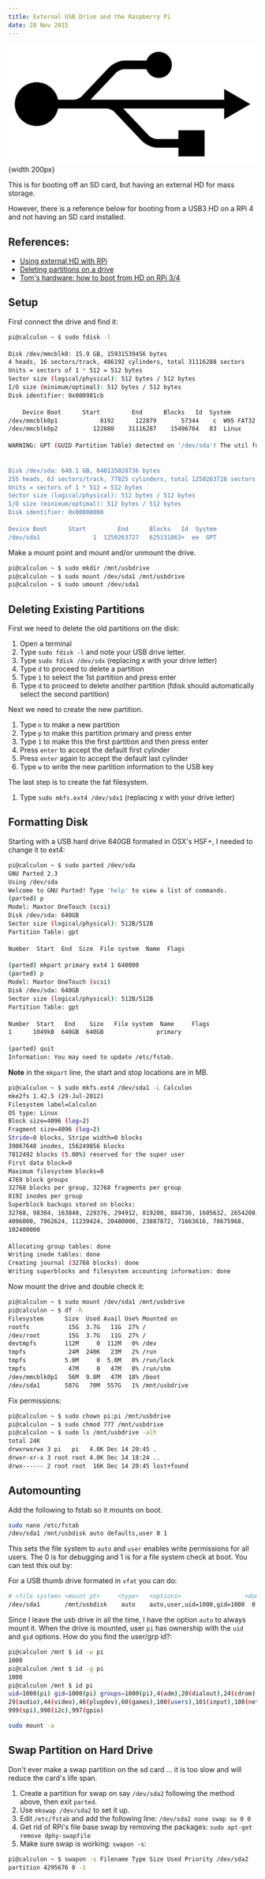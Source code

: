 ```yaml
---
title: External USB Drive and the Raspberry Pi
date: 28 Nov 2015
---
```


![](pics/usb.png){width 200px}

This is for booting off an SD card, but having an external HD for
mass storage. 

However, there is a reference below for booting from a
USB3 HD on a RPi 4 and not having an SD card installed.

## References:

- [Using external HD with RPi](http://devtidbits.com/2013/03/21/using-usb-external-hard-disk-flash-drives-with-to-your-raspberry-pi/) 
- [Deleting partitions on a drive](https://dottheslash.wordpress.com/2011/11/29/deleting-all-partitions-on-a-usb-drive/)
- [Tom's hardware: how to boot from HD on RPi 3/4](https://www.tomshardware.com/news/boot-raspberry-pi-from-usb,39782.html)

## Setup

First connect the drive and find it:

```bash
pi@calculon ~ $ sudo fdisk -l

Disk /dev/mmcblk0: 15.9 GB, 15931539456 bytes
4 heads, 16 sectors/track, 486192 cylinders, total 31116288 sectors
Units = sectors of 1 * 512 = 512 bytes
Sector size (logical/physical): 512 bytes / 512 bytes
I/O size (minimum/optimal): 512 bytes / 512 bytes
Disk identifier: 0x000981cb

    Device Boot      Start         End      Blocks   Id  System
/dev/mmcblk0p1            8192      122879       57344    c  W95 FAT32 (LBA)
/dev/mmcblk0p2          122880    31116287    15496704   83  Linux

WARNING: GPT (GUID Partition Table) detected on '/dev/sda'! The util fdisk doesn't support GPT. Use GNU Parted.


Disk /dev/sda: 640.1 GB, 640135028736 bytes
255 heads, 63 sectors/track, 77825 cylinders, total 1250263728 sectors
Units = sectors of 1 * 512 = 512 bytes
Sector size (logical/physical): 512 bytes / 512 bytes
I/O size (minimum/optimal): 512 bytes / 512 bytes
Disk identifier: 0x00000000

Device Boot      Start         End      Blocks   Id  System
/dev/sda1               1  1250263727   625131863+  ee  GPT
```

Make a mount point and mount and/or unmount the drive.

```bash
pi@calculon ~ $ sudo mkdir /mnt/usbdrive
pi@calculon ~ $ sudo mount /dev/sda1 /mnt/usbdrive
pi@calculon ~ $ sudo umount /dev/sda1
```

## Deleting Existing Partitions

First we need to delete the old partitions on the disk:

1. Open a terminal
1. Type `sudo fdisk -l` and note your USB drive letter.
1. Type `sudo fdisk /dev/sdx` (replacing x with your drive letter)
1. Type `d` to proceed to delete a partition
1. Type `1` to select the 1st partition and press enter
1. Type `d` to proceed to delete another partition (fdisk should automatically select the second partition)

Next we need to create the new partition.

1. Type `n` to make a new partition
1. Type `p` to make this partition primary and press enter
1. Type `1` to make this the first partition and then press enter
1. Press `enter` to accept the default first cylinder
1. Press `enter` again to accept the default last cylinder
1. Type `w` to write the new partition information to the USB key

The last step is to create the fat filesystem.

1. Type `sudo mkfs.ext4 /dev/sdx1` (replacing x with your drive letter)

## Formatting Disk

Starting with a USB hard drive 640GB formated in OSX's HSF+, I needed to
change it to ext4:

```bash
pi@calculon ~ $ sudo parted /dev/sda
GNU Parted 2.3
Using /dev/sda
Welcome to GNU Parted! Type 'help' to view a list of commands.
(parted) p
Model: Maxtor OneTouch (scsi)
Disk /dev/sda: 640GB
Sector size (logical/physical): 512B/512B
Partition Table: gpt

Number  Start  End  Size  File system  Name  Flags

(parted) mkpart primary ext4 1 640000
(parted) p
Model: Maxtor OneTouch (scsi)
Disk /dev/sda: 640GB
Sector size (logical/physical): 512B/512B
Partition Table: gpt

Number  Start   End    Size   File system  Name     Flags
1      1049kB  640GB  640GB               primary

(parted) quit
Information: You may need to update /etc/fstab.
```

**Note** in the `mkpart` line, the start and stop locations are in MB.

```bash
pi@calculon ~ $ sudo mkfs.ext4 /dev/sda1 -L Calculon
mke2fs 1.42.5 (29-Jul-2012)
Filesystem label=Calculon
OS type: Linux
Block size=4096 (log=2)
Fragment size=4096 (log=2)
Stride=0 blocks, Stripe width=0 blocks
39067648 inodes, 156249856 blocks
7812492 blocks (5.00%) reserved for the super user
First data block=0
Maximum filesystem blocks=0
4769 block groups
32768 blocks per group, 32768 fragments per group
8192 inodes per group
Superblock backups stored on blocks:
32768, 98304, 163840, 229376, 294912, 819200, 884736, 1605632, 2654208,
4096000, 7962624, 11239424, 20480000, 23887872, 71663616, 78675968,
102400000

Allocating group tables: done
Writing inode tables: done
Creating journal (32768 blocks): done
Writing superblocks and filesystem accounting information: done
```

Now mount the drive and double check it:

```bash
pi@calculon ~ $ sudo mount /dev/sda1 /mnt/usbdrive
pi@calculon ~ $ df -h
Filesystem      Size  Used Avail Use% Mounted on
rootfs           15G  3.7G   11G  27% /
/dev/root        15G  3.7G   11G  27% /
devtmpfs        112M     0  112M   0% /dev
tmpfs            24M  240K   23M   2% /run
tmpfs           5.0M     0  5.0M   0% /run/lock
tmpfs            47M     0   47M   0% /run/shm
/dev/mmcblk0p1   56M  9.8M   47M  18% /boot
/dev/sda1       587G   70M  557G   1% /mnt/usbdrive
```

Fix permissions:

```bash
pi@calculon ~ $ sudo chown pi:pi /mnt/usbdrive
pi@calculon ~ $ sudo chmod 777 /mnt/usbdrive
pi@calculon ~ $ sudo ls /mnt/usbdrive -alh
total 24K
drwxrwxrwx 3 pi   pi   4.0K Dec 14 20:45 .
drwxr-xr-x 3 root root 4.0K Dec 14 18:24 ..
drwx------ 2 root root  16K Dec 14 20:45 lost+found
```

## Automounting

Add the following to fstab so it mounts on boot.

```bash
sudo nano /etc/fstab
/dev/sda1 /mnt/usbdisk auto defaults,user 0 1
```

This sets the file system to `auto` and `user` enables write
permissions for all users. The 0 is for debugging and 1 is for a file
system check at boot. You can test this out by:

For a USB thumb drive formated in ``vfat`` you can do:

```bash
# <file system> <mount pt>     <type>   <options>                  <dump>  <pass>
/dev/sda1       /mnt/usbdisk    auto    auto,user,uid=1000,gid=1000  0       2
```

Since I leave the usb drive in all the time, I have the option `auto` to always mount it.
When the drive is mounted, user `pi` has ownership with the `uid` and `gid`
options. How do you find the user/grp id?:

```bash
pi@calculon /mnt $ id -u pi
1000
pi@calculon /mnt $ id -g pi
1000
pi@calculon /mnt $ id pi
uid=1000(pi) gid=1000(pi) groups=1000(pi),4(adm),20(dialout),24(cdrom),27(sudo),
29(audio),44(video),46(plugdev),60(games),100(users),101(input),108(netdev),
999(spi),998(i2c),997(gpio)
```

```bash
sudo mount -a
```

## Swap Partition on Hard Drive

Don't ever make a swap partition on the sd card ... it is too slow and
will reduce the card's life span.

1. Create a partition for swap on say `/dev/sda2` following the method
   above, then exit `parted`.
2. Use `mkswap /dev/sda2` to set it up.
3. Edit `/etc/fstab` and add the following line:
   `/dev/sda2 none swap sw 0 0`
4. Get rid of RPi's file base swap by removing the packages:
   `sudo apt-get remove dphy-swapfile`
5. Make sure swap is working: `swapon -s`:

```bash
pi@calculon ~ $ swapon -s Filename Type Size Used Priority /dev/sda2
partition 4295676 0 -1
```

